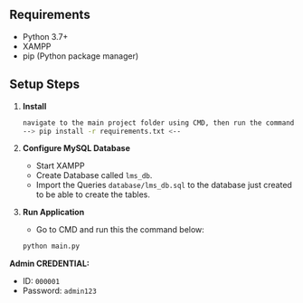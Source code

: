 ## Requirements

- Python 3.7+
- XAMPP
- pip (Python package manager)

## Setup Steps

1. **Install**

   ```bash
   navigate to the main project folder using CMD, then run the command below:
   --> pip install -r requirements.txt <--
   ```

2. **Configure MySQL Database**

   - Start XAMPP
   - Create Database called `lms_db`.
   - Import the Queries `database/lms_db.sql` to the database just created to be able to create the tables.

3. **Run Application**
   - Go to CMD and run this the command below:
   ```bash
   python main.py
   ```

**Admin CREDENTIAL:**

- ID: `000001`
- Password: `admin123`

